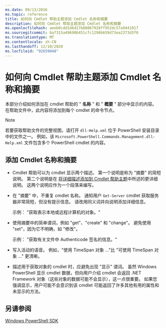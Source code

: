 ```yaml
---
ms.date: 09/13/2016
ms.topic: reference
title: 如何向 Cmdlet 帮助主题添加 Cmdlet 名称和摘要
description: 如何向 Cmdlet 帮助主题添加 Cmdlet 名称和摘要
ms.openlocfilehash: aeeb0cdd1d6d17b88067928ff952dc57a9441917
ms.sourcegitcommit: ba7315a496986451cfc1296b659d73ea2373d3f0
ms.translationtype: MT
ms.contentlocale: zh-CN
ms.lasthandoff: 12/10/2020
ms.locfileid: "92659048"
---
```

# <a name="how-to-add-the-cmdlet-name-and-synopsis-to-a-cmdlet-help-topic"></a>如何向 Cmdlet 帮助主题添加 Cmdlet 名称和摘要

本部分介绍如何添加在 cmdlet 帮助的 " **名称** " 和 " **概要** " 部分中显示的内容。 在帮助文件中，此内容将添加到每个 cmdlet 的命令节点。

> [!NOTE]
> 若要获取帮助文件的完整视图，请打开 `dll-Help.xml` 位于 PowerShell 安装目录中的文件之一。 例如，该 `Microsoft.PowerShell.Commands.Management.dll-Help.xml` 文件包含多个 PowerShell cmdlet 的内容。

## <a name="to-add-the-cmdlet-name-and-a-synopsis"></a>添加 Cmdlet 名称和摘要

- Cmdlet 帮助可以为 cmdlet 显示两个描述。 第一个说明是称为 "摘要" 的简短说明。 第二个说明是在 [将详细描述添加到 Cmdlet 帮助主题](./how-to-add-a-cmdlet-description.md)中所述的更详细说明。
  这两个说明应作为一个段落来编写。

- 在 "摘要" 中，不重复 cmdlet 名称。 通知用户 `Get-Server` cmdlet 获取服务器非常简短，但没有提示信息。 请改用同义词并向说明添加详细信息。

  示例： "获取表示本地或远程计算机的对象。"

- 使用摘要中的简单谓词，例如 "get"、"create" 和 "change"。 避免使用 "set"，因为它不明确，如 "修改"。

  示例： "获取有关文件中 Authenticode 签名的信息。"

- 写入活动的语音。 例如，"使用 TimeSpan 对象 ..."比 "可使用 TimeSpan 对象 ..." 更清晰。

- 描述用于获取对象的 cmdlet 时，应避免出现 "显示" 谓词。 虽然 Windows PowerShell 显示 cmdlet 数据，但向用户介绍 cmdlet 会返回 .NET Framework 对象（这些对象的数据可能不会显示），这一点很重要。 如果您强调显示，用户可能不会意识到该 cmdlet 可能返回了许多其他有用的属性和未显示的方法。

## <a name="see-also"></a>另请参阅

[Windows PowerShell SDK](../windows-powershell-reference.md)
